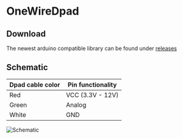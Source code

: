 # OneWireDpad

## Download
The newest arduino compatible library can be found under [releases](https://github.com/ChococookieOS/OneWireDpad/releases)
## Schematic
Dpad cable color | Pin functionality
-----------------|-------------------
Red              | VCC (3.3V - 12V)
Green            | Analog
White            | GND

![Schematic](https://i.imgur.com/g4WLzB6.png)
